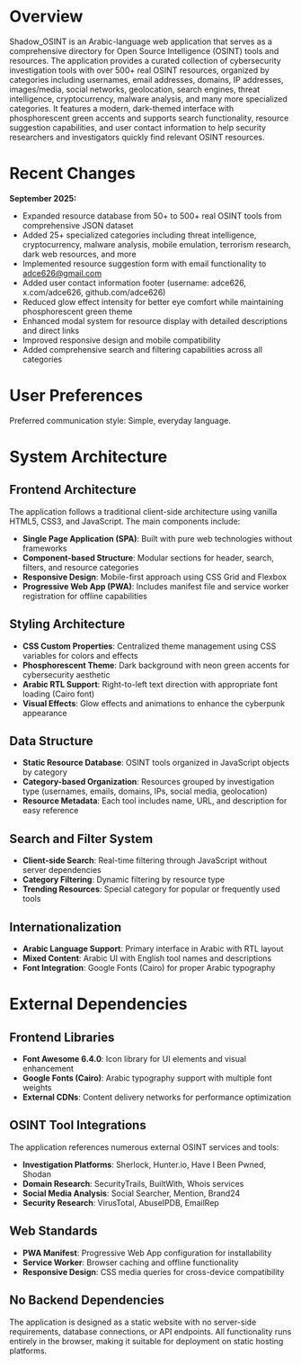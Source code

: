 # Overview

Shadow_OSINT is an Arabic-language web application that serves as a comprehensive directory for Open Source Intelligence (OSINT) tools and resources. The application provides a curated collection of cybersecurity investigation tools with over 500+ real OSINT resources, organized by categories including usernames, email addresses, domains, IP addresses, images/media, social networks, geolocation, search engines, threat intelligence, cryptocurrency, malware analysis, and many more specialized categories. It features a modern, dark-themed interface with phosphorescent green accents and supports search functionality, resource suggestion capabilities, and user contact information to help security researchers and investigators quickly find relevant OSINT resources.

# Recent Changes

**September 2025:**
- Expanded resource database from 50+ to 500+ real OSINT tools from comprehensive JSON dataset
- Added 25+ specialized categories including threat intelligence, cryptocurrency, malware analysis, mobile emulation, terrorism research, dark web resources, and more
- Implemented resource suggestion form with email functionality to adce626@gmail.com
- Added user contact information footer (username: adce626, x.com/adce626, github.com/adce626)
- Reduced glow effect intensity for better eye comfort while maintaining phosphorescent green theme
- Enhanced modal system for resource display with detailed descriptions and direct links
- Improved responsive design and mobile compatibility
- Added comprehensive search and filtering capabilities across all categories

# User Preferences

Preferred communication style: Simple, everyday language.

# System Architecture

## Frontend Architecture
The application follows a traditional client-side architecture using vanilla HTML5, CSS3, and JavaScript. The main components include:

- **Single Page Application (SPA)**: Built with pure web technologies without frameworks
- **Component-based Structure**: Modular sections for header, search, filters, and resource categories
- **Responsive Design**: Mobile-first approach using CSS Grid and Flexbox
- **Progressive Web App (PWA)**: Includes manifest file and service worker registration for offline capabilities

## Styling Architecture
- **CSS Custom Properties**: Centralized theme management using CSS variables for colors and effects
- **Phosphorescent Theme**: Dark background with neon green accents for cybersecurity aesthetic
- **Arabic RTL Support**: Right-to-left text direction with appropriate font loading (Cairo font)
- **Visual Effects**: Glow effects and animations to enhance the cyberpunk appearance

## Data Structure
- **Static Resource Database**: OSINT tools organized in JavaScript objects by category
- **Category-based Organization**: Resources grouped by investigation type (usernames, emails, domains, IPs, social media, geolocation)
- **Resource Metadata**: Each tool includes name, URL, and description for easy reference

## Search and Filter System
- **Client-side Search**: Real-time filtering through JavaScript without server dependencies
- **Category Filtering**: Dynamic filtering by resource type
- **Trending Resources**: Special category for popular or frequently used tools

## Internationalization
- **Arabic Language Support**: Primary interface in Arabic with RTL layout
- **Mixed Content**: Arabic UI with English tool names and descriptions
- **Font Integration**: Google Fonts (Cairo) for proper Arabic typography

# External Dependencies

## Frontend Libraries
- **Font Awesome 6.4.0**: Icon library for UI elements and visual enhancement
- **Google Fonts (Cairo)**: Arabic typography support with multiple font weights
- **External CDNs**: Content delivery networks for performance optimization

## OSINT Tool Integrations
The application references numerous external OSINT services and tools:
- **Investigation Platforms**: Sherlock, Hunter.io, Have I Been Pwned, Shodan
- **Domain Research**: SecurityTrails, BuiltWith, Whois services
- **Social Media Analysis**: Social Searcher, Mention, Brand24
- **Security Research**: VirusTotal, AbuseIPDB, EmailRep

## Web Standards
- **PWA Manifest**: Progressive Web App configuration for installability
- **Service Worker**: Browser caching and offline functionality
- **Responsive Design**: CSS media queries for cross-device compatibility

## No Backend Dependencies
The application is designed as a static website with no server-side requirements, database connections, or API endpoints. All functionality runs entirely in the browser, making it suitable for deployment on static hosting platforms.